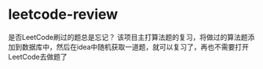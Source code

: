 # leetcode-review
是否LeetCode刷过的题总是忘记？ 该项目主打算法题的复习，将做过的算法题添加到数据库中，然后在idea中随机获取一道题，就可以复习了，再也不需要打开LeetCode去做题了
